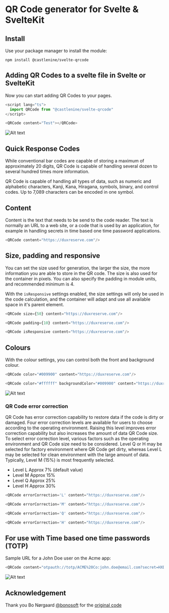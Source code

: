 # QR Code generator for Svelte & SvelteKit

## Install

Use your package manager to install the module:

```shell
npm install @castlenine/svelte-qrcode
```

## Adding QR Codes to a svelte file in Svelte or SvelteKit

Now you can start adding QR Codes to your pages.

```typescript
<script lang="ts">
  import QRCode from "@castlenine/svelte-qrcode"
</script>

<QRCode content="Test"></QRCode>
```

![Alt text](https://github.com/Castlenine/svelte-qrcode/blob/main/readme/sample1.svg?sanitize=true)

## Quick Response Codes

While conventional bar codes are capable of storing a maximum of approximately 20 digits, QR Code is capable of handling several dozen to several hundred times more information.

QR Code is capable of handling all types of data, such as numeric and alphabetic characters, Kanji, Kana, Hiragana, symbols, binary, and control codes. Up to 7,089 characters can be encoded in one symbol.

## Content

Content is the text that needs to be send to the code reader. The text is normally an URL to a web site, or a code that is used by an application, for example in handling secrets in time based one time password applications.

```typescript
<QRCode content="https://duxreserve.com"/>
```

## Size, padding and responsive

You can set the size used for generation, the larger the size, the more information you are able to store in the QR code. The size is also used for the container in pixels. You can also specify the padding in module units, and recommended minimum is 4.

With the `isResponsive` settings enabled, the size settings will only be used in the code calculation, and the container will adapt and use all available space in it's parent element.

```typescript
<QRCode size={50} content="https://duxreserve.com"/>

<QRCode padding={10} content="https://duxreserve.com"/>

<QRCode isResponsive content="https://duxreserve.com"/>
```

## Colours

With the colour settings, you can control both the front and background colour.

```typescript
<QRCode color="#009900" content="https://duxreserve.com"/>

<QRCode color="#ffffff" backgroundColor="#009900" content="https://duxreserve.com"/>
```

![Alt text](https://github.com/Castlenine/svelte-qrcode/blob/main/readme/sample2.svg?sanitize=true)

### QR Code error correction

QR Code has error correction capability to restore data if the code is dirty or damaged. Four error correction levels are available for users to choose according to the operating environment. Raising this level improves error correction capability but also increases the amount of data QR Code size.
To select error correction level, various factors such as the operating environment and QR Code size need to be considered. Level Q or H may be selected for factory environment where QR Code get dirty, whereas Level L may be selected for clean environment with the large amount of data. Typically, Level M (15%) is most frequently selected.

- Level L  Approx 7% (default value)
- Level M  Approx 15%
- Level Q  Approx 25%
- Level H  Approx 30%

```typescript
<QRCode errorCorrection='L' content="https://duxreserve.com"/>

<QRCode errorCorrection='M' content="https://duxreserve.com"/>

<QRCode errorCorrection='Q' content="https://duxreserve.com"/>

<QRCode errorCorrection='H' content="https://duxreserve.com"/>
```

## For use with Time based one time passwords (TOTP)

Sample URL for a John Doe user on the Acme app:

```typescript
<QRCode content="otpauth://totp/ACME%20Co:john.doe@email.com?secret=HXDMVJECJJWSRB3HWIZR4IFUGFTMXBOZ&issuer=ACME%20Co&algorithm=SHA1&digits=6&period=30"/>
```

![Alt text](https://github.com/Castlenine/svelte-qrcode/blob/main/readme/sample3.svg?sanitize=true)

## Acknowledgement

Thank you Bo Nørgaard [@bonosoft](https://github.com/bonosoft) for the [original code](https://github.com/bonosoft/svelte-qrcode)
